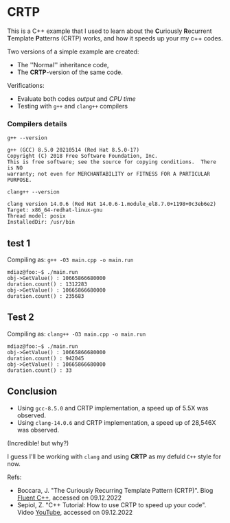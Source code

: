 # CRTP

This is a C++ example that I used to learn about the **C**uriously **R**ecurrent **T**emplate **P**atterns (CRTP) works, and how it speeds up your my c++ codes.

Two versions of a simple example are created:
- The ''Normal'' inheritance code,
- The **CRTP**-version of the same code.

Verifications:
- Evaluate both codes *output* and *CPU time*
- Testing with `g++` and `clang++` compilers

### Compilers details

`g++ --version`

````shell
g++ (GCC) 8.5.0 20210514 (Red Hat 8.5.0-17)
Copyright (C) 2018 Free Software Foundation, Inc.
This is free software; see the source for copying conditions.  There is NO
warranty; not even for MERCHANTABILITY or FITNESS FOR A PARTICULAR PURPOSE.
````
`clang++ --version`

````shel
clang version 14.0.6 (Red Hat 14.0.6-1.module_el8.7.0+1198+0c3eb6e2)
Target: x86_64-redhat-linux-gnu
Thread model: posix
InstalledDir: /usr/bin
````

## test 1

Compiling as:   `g++ -O3 main.cpp -o main.run`

````shell
mdiaz@foo:~$ ./main.run  
obj->GetValue() : 10665866680000
duration.count() : 1312283
obj->GetValue() : 10665866680000
duration.count() : 235683
````

## Test 2

Compiling as:  `clang++ -O3 main.cpp -o main.run`

````shell
mdiaz@foo:~$ ./main.run                      
obj->GetValue() : 10665866680000
duration.count() : 942045
obj->GetValue() : 10665866680000
duration.count() : 33
````

## Conclusion
- Using `gcc-8.5.0` and CRTP implementation, a speed up of 5.5X was observed.
- Using `clang-14.0.6` and CRTP implementation, a speed up of 28,546X was observed. 

(Incredible! but why?) 

I guess I'll be working with `clang` and using **CRTP** as my defuld `C++` style for now.

Refs: 
- Boccara, J. "The Curiously Recurring Template Pattern (CRTP)". Blog [Fluent C++](https://www.fluentcpp.com/2017/05/12/curiously-recurring-template-pattern/), accessed on 09.12.2022 
- Sepiol, Z. "C++ Tutorial: How to use CRTP to speed up your code".  Video [YouTube](https://youtu.be/Srx4eiBdpdQ), accessed on 09.12.2022